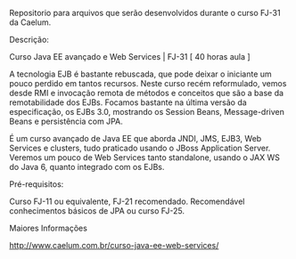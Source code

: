 
Repositorio para arquivos que serão desenvolvidos durante o curso FJ-31 da Caelum.

Descrição:

Curso Java EE avançado e Web Services | FJ-31
[ 40 horas aula ]

A tecnologia EJB é bastante rebuscada, que pode deixar o iniciante um pouco perdido em tantos recursos. Neste curso recém reformulado, vemos desde RMI e invocação remota de métodos e conceitos que são a base da remotabilidade dos EJBs. Focamos bastante na última versão da especificação, os EJBs 3.0, mostrando os Session Beans, Message-driven Beans e persistência com JPA.

É um curso avançado de Java EE que aborda JNDI, JMS, EJB3, Web Services e clusters, tudo praticado usando o JBoss Application Server. Veremos um pouco de Web Services tanto standalone, usando o JAX WS do Java 6, quanto integrado com os EJBs.

Pré-requisitos: 

Curso FJ-11 ou equivalente, FJ-21 recomendado. Recomendável conhecimentos básicos de JPA ou curso FJ-25.

Maiores Informações

http://www.caelum.com.br/curso-java-ee-web-services/


